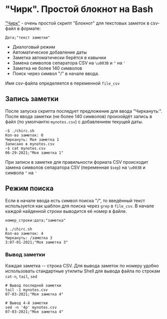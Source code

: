 # "Чирк". Простой блокнот на Bash

["Чирк"](chirc.sh) -  очень простой скрипт "Блокнот" для текстовых заметок в csv-файл в формате:
 
    Дата;"текст заметки"
    
* Диалоговый режим
* Автоматическое добавление даты
* Заметка автоматически берётся в кавычки
* Замена символов сепаратора CSV на `\u003B` и `"` на `'`
* Заметка не более 140 символов
* Поиск через символ "/" в начале ввода.

Имя csv-файла определяется в переменной `file_csv`


## Запись заметки

После запуска скрипта последует предложение для ввода "Чиркануть:". После ввода заметки (не более 140 символов) произойдёт запись в файл (по умолчантю `mynotes.csv`) с добавлением текущей даты.

```
~$ ./chirc.sh
Кол-во заметок: 0
Чиркануть: Моя заметка 1
Записано в mynotes.csv
~$ cat mynotes.csv 
06-29-2021;"Моя заметка 1"
```
При записи в заметке для правильности фориата CSV происходит замена символов сепаратора CSV (переменная `$sep`) на `\u003B` и символа `"` на `'`

## Режим поиска

Если в начале ввода есть символ поиска "/", то введённый текст используется как шаблон для поиска через `grep` в `file_csv`. В начале каждой найденной строки выводится её номер в файле.

    номер_строки:дата;"заметка"

```
$ ./chirc.sh
Кол-во заметок: 4
Чиркануть: /заметка 3
3:07-01-2021;"Моя заметка 3"
```
### Вывод заметки

Каждая заметка -- строка CSV. Для вывода заметок по номеру удобно использовать стандартные утилиты Shell для вывода файла по строкам `cat-n`, `tail`, `sed`

```
# Вывод последней заметки
tail -1 mynotes.csv 
07-03-2021;"Моя заметка 4"
```
```
# Вывод 4-й заметки
sed -n '4p' mynotes.csv
07-03-2021;"Моя заметка 4"
```
